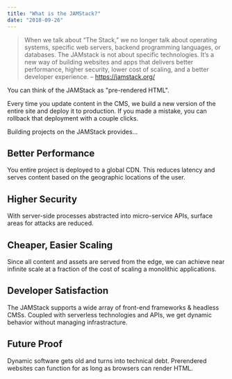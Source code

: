 ```yaml
---
title: "What is the JAMStack?"
date: "2018-09-26"
---
```


> When we talk about “The Stack,” we no longer talk about operating systems, specific web servers, backend programming languages, or databases. The JAMstack is not about specific technologies. It’s a new way of building websites and apps that delivers better performance, higher security, lower cost of scaling, and a better developer experience. – https://jamstack.org/

You can think of the JAMStack as "pre-rendered HTML".

Every time you update content in the CMS, we build a new version of the entire site and deploy it to production. If you made a mistake, you can rollback that deployment with a couple clicks.

Building projects on the JAMStack provides...

## Better Performance

You entire project is deployed to a global CDN. This reduces latency and serves content based on the geographic locations of the user.

## Higher Security

With server-side processes abstracted into micro-service APIs, surface areas for attacks are reduced.

## Cheaper, Easier Scaling

Since all content and assets are served from the edge, we can achieve near infinite scale at a fraction of the cost of scaling a monolithic applications.

## Developer Satisfaction

The JAMStack supports a wide array of front-end frameworks & headless CMSs. Coupled with serverless technologies and APIs, we get dynamic behavior without managing infrastracture.

## Future Proof

Dynamic software gets old and turns into technical debt. Prerendered websites can function for as long as browsers can render HTML.

